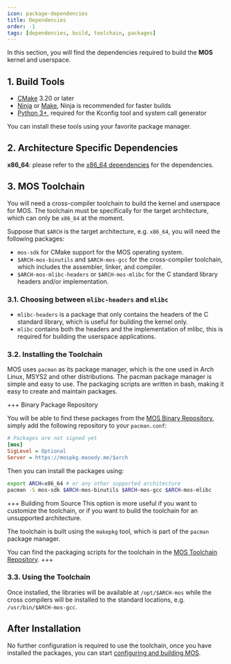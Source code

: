 ```yaml
---
icon: package-dependencies
title: Dependencies
order: -1
tags: [dependencies, build, toolchain, packages]
---
```


In this section, you will find the dependencies required to build the **MOS** kernel and userspace.

## 1. Build Tools

- [CMake](https://cmake.org/download/) 3.20 or later
- [Ninja](https://ninja-build.org/) or [Make](https://www.gnu.org/software/make/), Ninja is recommended for faster builds
- [Python 3+](https://www.python.org/downloads/), required for the Kconfig tool and system call generator

You can install these tools using your favorite package manager.

## 2. Architecture Specific Dependencies

**x86_64**: please refer to the [x86_64 dependencies](../arch/x86_64/dependencies.md) for the dependencies.

## 3. MOS Toolchain

You will need a cross-compiler toolchain to build the kernel and userspace for MOS. The toolchain must be specifically
for the target architecture, which can only be `x86_64` at the moment.

Suppose that `$ARCH` is the target architecture, e.g. `x86_64`, you will need the following packages:

- `mos-sdk` for CMake support for the MOS operating system.
- `$ARCH-mos-binutils` and `$ARCH-mos-gcc` for the cross-compiler toolchain, which includes the assembler, linker, and compiler.
- `$ARCH-mos-mlibc-headers` or `$ARCH-mos-mlibc` for the C standard library headers and/or implementation.

### 3.1. Choosing between `mlibc-headers` and `mlibc`

- `mlibc-headers` is a package that only contains the headers of the C standard library, which is useful for building the kernel only.
- `mlibc` contains both the headers and the implementation of mlibc, this is required for building the userspace applications.

### 3.2. Installing the Toolchain

MOS uses `pacman` as its package manager, which is the one used in Arch Linux, MSYS2 and other distributions. The pacman
package manager is simple and easy to use. The packaging scripts are written in bash, making it easy to create and maintain
packages.

+++ Binary Package Repository

You will be able to find these packages from the [MOS Binary Repository](https://mospkg.mooody.me), simply add the following
repository to your `pacman.conf`:

```ini
# Packages are not signed yet
[mos]
SigLevel = Optional
Server = https://mospkg.mooody.me/$arch
```

Then you can install the packages using:

```bash
export ARCH=x86_64 # or any other supported architecture
pacman -S mos-sdk $ARCH-mos-binutils $ARCH-mos-gcc $ARCH-mos-mlibc
```

+++ Building from Source
This option is more useful if you want to customize the toolchain, or if you want to build the toolchain for an unsupported
architecture.

The toolchain is built using the `makepkg` tool, which is part of the `pacman` package manager.

You can find the packaging scripts for the toolchain in the [MOS Toolchain Repository](https://github.com/moodyhunter/mos-toolchain).
+++

### 3.3. Using the Toolchain

Once installed, the libraries will be available at `/opt/$ARCH-mos` while the cross compilers will be installed to the
standard locations, e.g. `/usr/bin/$ARCH-mos-gcc`.

## After Installation

No further configuration is required to use the toolchain, once you have installed the packages, you can start
[configuring and building MOS](configure-build.md).
